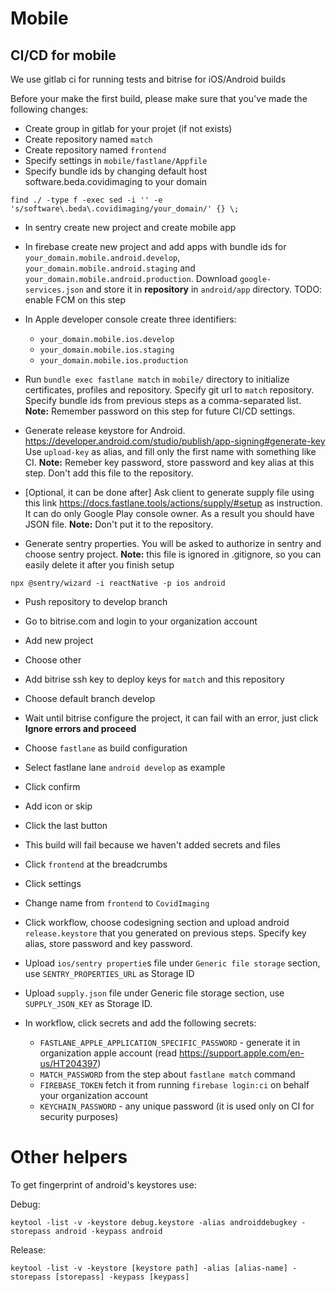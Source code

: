 # Mobile

## CI/CD for mobile

We use gitlab ci for running tests and bitrise for iOS/Android builds

Before your make the first build, please make sure that you've made the following changes:

-   Create group in gitlab for your projet (if not exists)
-   Create repository named `match`
-   Create repository named `frontend`
-   Specify settings in `mobile/fastlane/Appfile`
-   Specify bundle ids by changing default host software.beda.covidimaging to your domain

```
find ./ -type f -exec sed -i '' -e 's/software\.beda\.covidimaging/your_domain/' {} \;
```

-   In sentry create new project and create mobile app
-   In firebase create new project and add apps with bundle ids for `your_domain.mobile.android.develop`, `your_domain.mobile.android.staging` and `your_domain.mobile.android.production`. Download `google-services.json` and store it in **repository** in `android/app` directory. TODO: enable FCM on this step
-   In Apple developer console create three identifiers:
    -   `your_domain.mobile.ios.develop`
    -   `your_domain.mobile.ios.staging`
    -   `your_domain.mobile.ios.production`
-   Run `bundle exec fastlane match` in `mobile/` directory to initialize certificates, profiles and repository. Specify git url to `match` repository. Specify bundle ids from previous steps as a comma-separated list. **Note:** Remember password on this step for future CI/CD settings.
-   Generate release keystore for Android. https://developer.android.com/studio/publish/app-signing#generate-key Use `upload-key` as alias, and fill only the first name with something like CI. **Note:** Remeber key password, store password and key alias at this step. Don't add this file to the repository.
-   [Optional, it can be done after] Ask client to generate supply file using this link https://docs.fastlane.tools/actions/supply/#setup as instruction. It can do only Google Play console owner. As a result you should have JSON file. **Note:** Don't put it to the repository.

-   Generate sentry properties. You will be asked to authorize in sentry and choose sentry project. **Note:** this file is ignored in .gitignore, so you can easily delete it after you finish setup

```
npx @sentry/wizard -i reactNative -p ios android
```

-   Push repository to develop branch
-   Go to bitrise.com and login to your organization account
-   Add new project
-   Choose other
-   Add bitrise ssh key to deploy keys for `match` and this repository
-   Choose default branch develop
-   Wait until bitrise configure the project, it can fail with an error, just click **Ignore errors and proceed**
-   Choose `fastlane` as build configuration
-   Select fastlane lane `android develop` as example
-   Click confirm
-   Add icon or skip
-   Click the last button
-   This build will fail because we haven't added secrets and files
-   Click `frontend` at the breadcrumbs
-   Click settings
-   Change name from `frontend` to `CovidImaging`
-   Click workflow, choose codesigning section and upload android `release.keystore` that you generated on previous steps. Specify key alias, store password and key password.
-   Upload `ios/sentry propertie`s file under `Generic file storage` section, use `SENTRY_PROPERTIES_URL` as Storage ID
-   Upload `supply.json` file under Generic file storage section, use `SUPPLY_JSON_KEY` as Storage ID.

-   In workflow, click secrets and add the following secrets:
    -   `FASTLANE_APPLE_APPLICATION_SPECIFIC_PASSWORD` - generate it in organization apple account (read https://support.apple.com/en-us/HT204397)
    -   `MATCH_PASSWORD` from the step about `fastlane match` command
    -   `FIREBASE_TOKEN` fetch it from running `firebase login:ci` on behalf your organization account
    -   `KEYCHAIN_PASSWORD` - any unique password (it is used only on CI for security purposes)

# Other helpers

To get fingerprint of android's keystores use:

Debug:

```
keytool -list -v -keystore debug.keystore -alias androiddebugkey -storepass android -keypass android
```

Release:

```
keytool -list -v -keystore [keystore path] -alias [alias-name] -storepass [storepass] -keypass [keypass]
```
